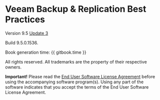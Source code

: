 Veeam Backup & Replication Best Practices
=======

Version 9.5 [Update 3](https://www.veeam.com/kb2353)

Build 9.5.0.1536.

Book generation time: {{ gitbook.time }}

All rights reserved. All trademarks are the property of their respective owners.

**Important!** Please read the [End User Software License Agreement](https://www.veeam.com/eula.html)
before using the accompanying software program(s). Using any part of the software indicates that you
accept the terms of the End User Software License Agreement.
